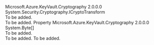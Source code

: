 <Type Name="IAuthenticatedCryptoTransform" FullName="Microsoft.Azure.KeyVault.Cryptography.IAuthenticatedCryptoTransform">
  <TypeSignature Language="C#" Value="public interface IAuthenticatedCryptoTransform : System.Security.Cryptography.ICryptoTransform" />
  <TypeSignature Language="ILAsm" Value=".class public interface auto ansi abstract IAuthenticatedCryptoTransform implements class System.IDisposable, class System.Security.Cryptography.ICryptoTransform" />
  <TypeSignature Language="DocId" Value="T:Microsoft.Azure.KeyVault.Cryptography.IAuthenticatedCryptoTransform" />
  <TypeSignature Language="VB.NET" Value="Public Interface IAuthenticatedCryptoTransform&#xA;Implements ICryptoTransform" />
  <TypeSignature Language="F#" Value="type IAuthenticatedCryptoTransform = interface&#xA;    interface ICryptoTransform&#xA;    interface IDisposable" />
  <AssemblyInfo>
    <AssemblyName>Microsoft.Azure.KeyVault.Cryptography</AssemblyName>
    <AssemblyVersion>2.0.0.0</AssemblyVersion>
  </AssemblyInfo>
  <Interfaces>
    <Interface>
      <InterfaceName>System.Security.Cryptography.ICryptoTransform</InterfaceName>
    </Interface>
  </Interfaces>
  <Docs>
    <summary>To be added.</summary>
    <remarks>To be added.</remarks>
  </Docs>
  <Members>
    <Member MemberName="Tag">
      <MemberSignature Language="C#" Value="public byte[] Tag { get; }" />
      <MemberSignature Language="ILAsm" Value=".property instance unsigned int8[] Tag" />
      <MemberSignature Language="DocId" Value="P:Microsoft.Azure.KeyVault.Cryptography.IAuthenticatedCryptoTransform.Tag" />
      <MemberSignature Language="VB.NET" Value="Public ReadOnly Property Tag As Byte()" />
      <MemberSignature Language="F#" Value="member this.Tag : byte[]" Usage="Microsoft.Azure.KeyVault.Cryptography.IAuthenticatedCryptoTransform.Tag" />
      <MemberType>Property</MemberType>
      <AssemblyInfo>
        <AssemblyName>Microsoft.Azure.KeyVault.Cryptography</AssemblyName>
        <AssemblyVersion>2.0.0.0</AssemblyVersion>
      </AssemblyInfo>
      <ReturnValue>
        <ReturnType>System.Byte[]</ReturnType>
      </ReturnValue>
      <Docs>
        <summary>To be added.</summary>
        <value>To be added.</value>
        <remarks>To be added.</remarks>
      </Docs>
    </Member>
  </Members>
</Type>
